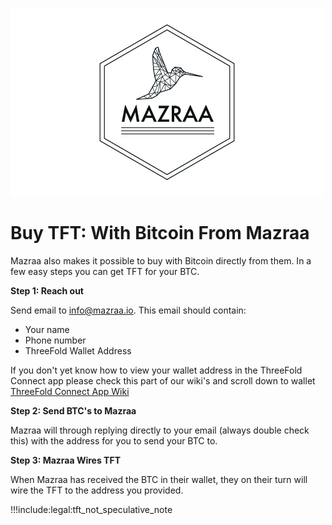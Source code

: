 ![alt](img/mazraa_logo.jpg)

# Buy TFT: With Bitcoin From Mazraa

Mazraa also makes it possible to buy with Bitcoin directly from them.
In a few easy steps you can get TFT for your BTC.


**Step 1: Reach out**

Send email to [info@mazraa.io](mailto:info@mazraa.io).
This email should contain:
- Your name
- Phone number
- ThreeFold Wallet Address

If you don't yet know how to view your wallet address in the ThreeFold Connect app please check this part of our wiki's and scroll down to wallet [ThreeFold Connect App Wiki](threefold:threefold_connect)

**Step 2: Send BTC's to Mazraa**

Mazraa will through replying directly to your email (always double check this) with the address for you to send your BTC to.

**Step 3: Mazraa Wires TFT**

When Mazraa has received the BTC in their wallet, they on their turn will wire the TFT to the address you provided.

!!!include:legal:tft_not_speculative_note